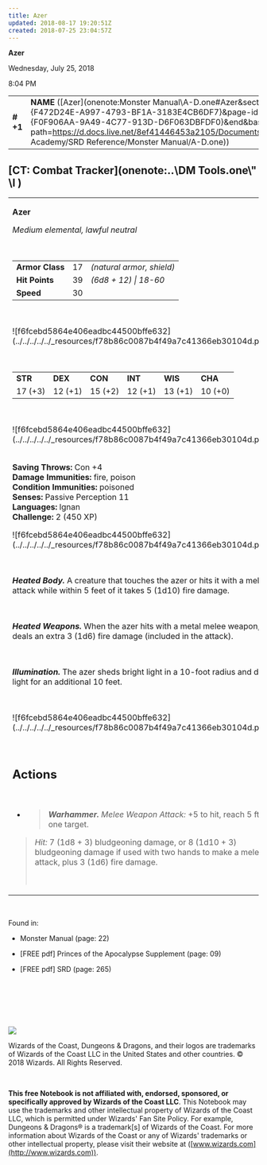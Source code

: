 ```yaml
---
title: Azer
updated: 2018-08-17 19:20:51Z
created: 2018-07-25 23:04:57Z
---
```


**Azer**

Wednesday, July 25, 2018

8:04 PM

|           |                                                                                                                                                                                                                                                                                  |        |        |        |     |       |        |
|-----------|----------------------------------------------------------------------------------------------------------------------------------------------------------------------------------------------------------------------------------------------------------------------------------|--------|--------|--------|-----|-------|--------|
| **\# +1** | **NAME** ([Azer](onenote:Monster Manual\\A-D.one#Azer&section-id={F472D24E-A997-4793-BF1A-3183E4CB6DF7}&page-id={F0F906AA-9A49-4C77-913D-D6F063DBFDF0}&end&base-path=https://d.docs.live.net/8ef41446453a2105/Documents/Adventure Academy/SRD Reference/Monster Manual/A-D.one)) | **17** | **39** | **39** | \-  | Notes | 450 XP |

## [CT: Combat Tracker](onenote:..\\DM Tools.one\\" \l )

<table><tbody><tr class="odd"><td><p><strong>Azer</strong></p><p><em>Medium elemental, lawful neutral</em></p><p> </p><table><tbody><tr class="odd"><td><strong>Armor Class</strong></td><td>17</td><td><em>(natural armor, shield)</em></td></tr><tr class="even"><td><strong>Hit Points</strong></td><td>39</td><td><em>(6d8 + 12) | 18-60</em></td></tr><tr class="odd"><td><strong>Speed</strong></td><td>30</td><td> </td></tr></tbody></table><p> </p><p>![f6fcebd5864e406eadbc44500bffe632](../../../../../_resources/f78b86c0087b4f49a7c41366eb30104d.png)</p><p> </p><table><tbody><tr class="odd"><td><strong>STR</strong></td><td><strong>DEX</strong></td><td><strong>CON</strong></td><td><strong>INT</strong></td><td><strong>WIS</strong></td><td><strong>CHA</strong></td></tr><tr class="even"><td>17 (+3)</td><td>12 (+1)</td><td>15 (+2)</td><td>12 (+1)</td><td>13 (+1)</td><td>10 (+0)</td></tr></tbody></table><p> </p><p>![f6fcebd5864e406eadbc44500bffe632](../../../../../_resources/f78b86c0087b4f49a7c41366eb30104d.png)</p><p><strong><br />
Saving Throws:</strong> Con +4<br />
<strong>Damage Immunities:</strong> fire, poison<br />
<strong>Condition Immunities:</strong> poisoned<br />
<strong>Senses:</strong> Passive Perception 11<br />
<strong>Languages:</strong> lgnan<br />
<strong>Challenge:</strong> 2 (450 XP)</p><p>![f6fcebd5864e406eadbc44500bffe632](../../../../../_resources/f78b86c0087b4f49a7c41366eb30104d.png)</p><p> </p><p><em><strong>Heated Body.</strong></em> A creature that touches the azer or hits it with a melee attack while within 5 feet of it takes 5 (1d10) fire damage.</p><p> </p><p><em><strong>Heated Weapons.</strong></em> When the azer hits with a metal melee weapon, it deals an extra 3 (1d6) fire damage (included in the attack).</p><p> </p><p><em><strong>Illumination.</strong></em> The azer sheds bright light in a 10-foot radius and dim light for an additional 10 feet.</p><p> </p><p>![f6fcebd5864e406eadbc44500bffe632](../../../../../_resources/f78b86c0087b4f49a7c41366eb30104d.png)</p><p> </p><h2 id="actions"><strong>Actions</strong></h2><p> </p><ul><li><blockquote><p><em><strong>Warhammer.</strong> Melee Weapon Attack:</em> +5 to hit, reach 5 ft., one target.</p></blockquote></li></ul><blockquote><p><em>Hit:</em> 7 (1d8 + 3) bludgeoning damage, or 8 (1d10 + 3) bludgeoning damage if used with two hands to make a melee attack, plus 3 (1d6) fire damage.</p><p> </p></blockquote></td></tr></tbody></table>

 

Found in:

-   Monster Manual (page: 22)

-   \[FREE pdf\] Princes of the Apocalypse Supplement (page: 09)

-   \[FREE pdf\] SRD (page: 265)

 

 

 

![](tmp\media\image2.png)

Wizards of the Coast, Dungeons & Dragons, and their logos are trademarks of Wizards of the Coast LLC in the United States and other countries. © 2018 Wizards. All Rights Reserved.

 

**This free Notebook is not affiliated with, endorsed, sponsored, or specifically approved by Wizards of the Coast LLC**. This Notebook may use the trademarks and other intellectual property of Wizards of the Coast LLC, which is permitted under Wizards' Fan Site Policy. For example, Dungeons & Dragons® is a trademark\[s\] of Wizards of the Coast. For more information about Wizards of the Coast or any of Wizards' trademarks or other intellectual property, please visit their website at ([www.wizards.com](http://www.wizards.com)).
